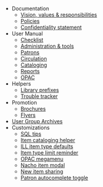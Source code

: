 <!-- docs/_navbar.md -->

- Documentation
  - [Vision, values & responsibilities](vision)
  - [Policies](policies)
  - [Confidentiality statement](confidentiality)
- User Manual
  - [Checklist](checklist)
  - [Administration & tools](administration)
  - [Patrons](patrons)
  - [Circulation](circulation)
  - [Cataloging](cataloging)
  - [Reports](reports)
  - [OPAC](opac)
- Helpers
  - [Library prefixes](prefixes)
  - [Trouble tracker](troubletracker)  
- Promotion
  - [Brochures](brochures)
  - [Flyers](flyers)
- [User Group Archives](usergrouparchives)
- Customizations
  - [SQL tips](customizations/sqltips)
  - [Item cataloging helper](customizations/additemhelper)
  - [ILL item type defaults](customizations/illitypedefaults)
  - [Item type limit reminder](customizations/itypelimit)	
  - [OPAC megamenu](customizations/megamenu)
  - [Nacho item modal](customizations/nachoitemmodal)
  - [New item sharing](customizations/newitemsharing)
  - [Patron autocomplete toggle](customizations/patronautofilltoggle)	
